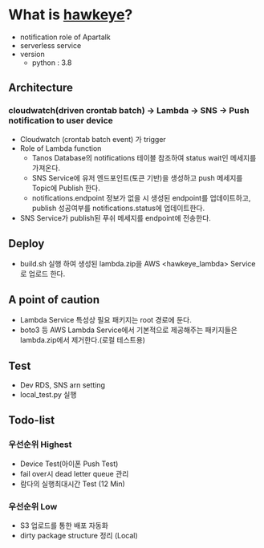 # What is [hawkeye](https://bitbucket.org/apartalk/hawkeye/src)?
* notification role of Apartalk
* serverless service
* version 
    * python : 3.8
## Architecture
### cloudwatch(driven crontab batch) -> Lambda -> SNS -> Push notification to user device
* Cloudwatch (crontab batch event) 가 trigger
* Role of Lambda function 
    * Tanos Database의 notifications 테이블 참조하여 status wait인 메세지를 가져온다.
    * SNS Service에 유저 엔드포인트(토큰 기반)을 생성하고 push 메세지를 Topic에 Publish 한다.
    * notifications.endpoint 정보가 없을 시 생성된 endpoint를 업데이트하고, publish 성공여부를 notifications.status에 업데이트한다. 
* SNS Service가 publish된 푸쉬 메세지를 endpoint에 전송한다.
## Deploy
* build.sh 실행 하여 생성된 lambda.zip을 AWS <hawkeye_lambda> Service로 업로드 한다.
## A point of caution
* Lambda Service 특성상 필요 패키지는 root 경로에 둔다.
* boto3 등 AWS Lambda Service에서 기본적으로 제공해주는 패키지들은 lambda.zip에서 제거한다.(로컬 테스트용)
## Test
* Dev RDS, SNS arn setting 
* local_test.py 실행
## Todo-list
### 우선순위 Highest
* Device Test(아이폰 Push Test)
* fail over시 dead letter queue 관리
* 람다의 실행최대시간 Test (12 Min) 

### 우선순위 Low
* S3 업로드를 통한 배포 자동화
* dirty package structure 정리 (Local)